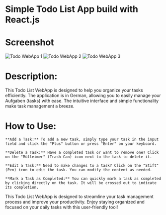 # Simple Todo List App build with React.js

# Screenshot

![Todo WebApp 1](/home/alexis/Schreibtisch/react_projekte/todo-list/img/todo1.png)
![Todo WebApp 2](/home/alexis/Schreibtisch/react_projekte/todo-list/img/todo2.png)
![Todo WebApp 3](/home/alexis/Schreibtisch/react_projekte/todo-list/img/todo3.png)

# Description:
 
 This Todo List WebApp is designed to help you organize your tasks efficiently. The application is in German, allowing you to easily manage your Aufgaben (tasks) with ease. The intuitive interface and simple functionality make task management a breeze.

# How to Use:

    **Add a Task:** To add a new task, simply type your task in the input field and click the "Plus" button or press "Enter" on your keyboard.

    **Delete a Task:** Have a completed task or want to remove one? Click on the "Mülleimer" (Trash Can) icon next to the task to delete it.

    **Edit a Task:** Need to make changes to a task? Click on the "Stift" (Pen) icon to edit the task. You can modify the content as needed.

    **Mark a Task as Completed:** You can quickly mark a task as completed by clicking directly on the task. It will be crossed out to indicate its completion.

This Todo List WebApp is designed to streamline your task management process and improve your productivity. Enjoy staying organized and focused on your daily tasks with this user-friendly tool!

